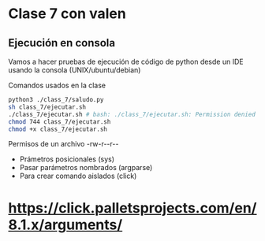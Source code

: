 <!-- Soy un archivo de Markdown -->

# Clase 7 con valen
## Ejecución en consola
Vamos a hacer pruebas de ejecución de código de python desde un IDE usando la consola (UNIX/ubuntu/debian)

Comandos usados en la clase
```bash
python3 ./class_7/saludo.py
sh class_7/ejecutar.sh
./class_7/ejecutar.sh # bash: ./class_7/ejecutar.sh: Permission denied
chmod 744 class_7/ejecutar.sh
chmod +x class_7/ejecutar.sh
```

Permisos de un archivo
-rw-r--r--

* Prámetros posicionales  (sys)
* Pasar parámetros nombrados (argparse)
* Para crear comando aislados (click)
# https://click.palletsprojects.com/en/8.1.x/arguments/